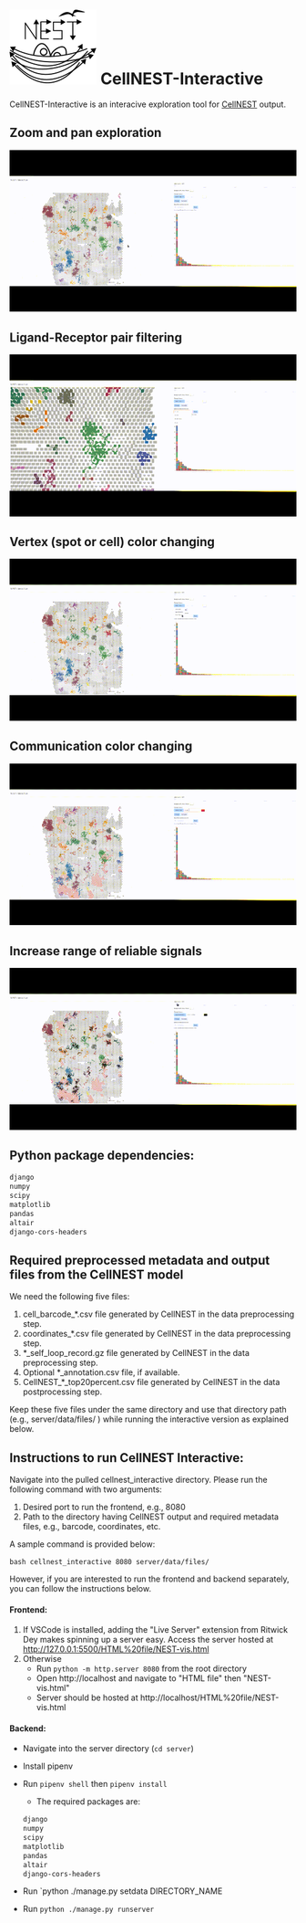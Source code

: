 # ![alt text](https://github.com/schwartzlab-methods/cellnest-interactive/blob/main/nest_logo.svg) CellNEST-Interactive

CellNEST-Interactive is an interacive exploration tool for
[CellNEST](https://github.com/schwartzlab-methods/CellNEST) output.

## Zoom and pan exploration
![](img/nest_zoom_small.gif)

## Ligand-Receptor pair filtering
![](img/nest_select_small.gif)

## Vertex (spot or cell) color changing
![](img/nest_node_color_small.gif)

## Communication color changing
![](img/nest_edge_color_small.gif)

## Increase range of reliable signals
![](img/nest_edge_increase_small.gif)

## Python package dependencies:
  ```
  django
  numpy
  scipy
  matplotlib
  pandas
  altair
  django-cors-headers
  ```
## Required preprocessed metadata and output files from the CellNEST model
We need the following five files:
1. cell_barcode_*.csv file generated by CellNEST in the data preprocessing step. 
2. coordinates_*.csv file generated by CellNEST in the data preprocessing step.
3. *_self_loop_record.gz file generated by CellNEST in the data preprocessing step.
4. Optional *_annotation.csv file, if available.
5. CellNEST_*_top20percent.csv file generated by CellNEST in the data postprocessing step.
   
Keep these five files under the same directory and use that directory path (e.g., server/data/files/ ) while running the interactive version as explained below.

## Instructions to run CellNEST Interactive:
Navigate into the pulled cellnest_interactive directory. Please run the following command with two arguments:
1. Desired port to run the frontend, e.g., 8080
2. Path to the directory having CellNEST output and required metadata files, e.g., barcode, coordinates, etc.

A sample command is provided below: 
````
bash cellnest_interactive 8080 server/data/files/ 
````

However, if you are interested to run the frontend and backend separately, you can follow the instructions below. 

#### Frontend:

1. If VSCode is installed, adding the "Live Server" extension from Ritwick Dey makes spinning up a server easy. Access the server hosted at http://127.0.0.1:5500/HTML%20file/NEST-vis.html
2. Otherwise
   - Run `python -m http.server 8080` from the root directory
   - Open http://localhost and navigate to "HTML file" then "NEST-vis.html"
   - Server should be hosted at http://localhost/HTML%20file/NEST-vis.html

#### Backend:

- Navigate into the server directory (`cd server`)
- Install pipenv
- Run `pipenv shell` then `pipenv install`

  - The required packages are:
  ```
  django
  numpy
  scipy
  matplotlib
  pandas
  altair
  django-cors-headers
  ```
- Run `python ./manage.py setdata DIRECTORY_NAME
- Run `python ./manage.py runserver`
